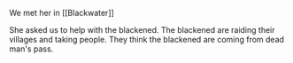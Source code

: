 We met her in [[Blackwater]]

She asked us to help with the blackened. The blackened are raiding their villages and taking people. They think the blackened are coming from dead man's pass.

